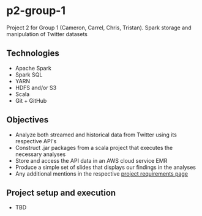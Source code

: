 # p2-group-1
Project 2 for Group 1 (Cameron, Carrel, Chris, Tristan). Spark storage and manipulation of Twitter datasets

## Technologies
- Apache Spark
- Spark SQL
- YARN
- HDFS and/or S3
- Scala
- Git + GitHub

## Objectives
- Analyze both streamed and historical data from Twitter using its respective API's
- Construct .jar packages from a scala project that executes the necessary analyses
- Store and access the API data in an AWS cloud service EMR
- Produce a simple set of slides that displays our findings in the analyses
- Any additional mentions in the respective [project requirements page](https://github.com/revature-scalawags/notes/blob/main/Project%202.md)

## Project setup and execution
- TBD
